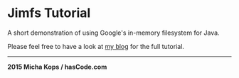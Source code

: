 # Jimfs Tutorial

A short demonstration of using Google's in-memory filesystem for Java.

Please feel free to have a look at [my blog] for the full tutorial.

----

**2015 Micha Kops / hasCode.com**

   [my blog]:http://www.hascode.com/
